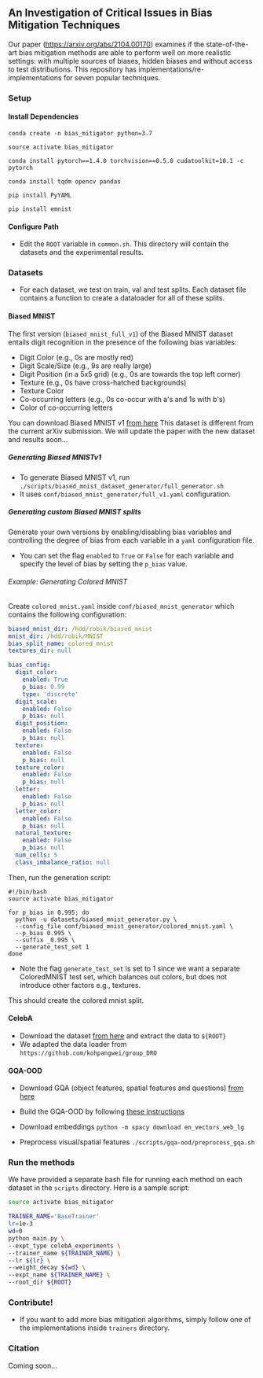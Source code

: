 ##  An Investigation of Critical Issues in Bias Mitigation Techniques

Our paper (https://arxiv.org/abs/2104.00170) examines if the state-of-the-art bias mitigation methods are able to perform well on more realistic settings: with multiple sources of biases, hidden biases and without access to test distributions. This repository has implementations/re-implementations for seven popular techniques.

  
### Setup

#### Install Dependencies

`conda create -n bias_mitigator python=3.7`

`source activate bias_mitigator`

`conda install pytorch==1.4.0 torchvision==0.5.0 cudatoolkit=10.1 -c pytorch`

`conda install tqdm opencv pandas`

`pip install PyYAML`

`pip install emnist`

#### Configure Path

- Edit the `ROOT` variable in `common.sh`. This directory will contain the datasets and the experimental results.

### Datasets

- For each dataset, we test on train, val and test splits. Each dataset file contains a function to create a dataloader for all of these splits.

#### Biased MNIST

The first version (`biased_mnist_full_v1`) of the Biased MNIST dataset entails digit recognition in the presence of the following bias variables:  
- Digit Color (e.g., 0s are mostly red)
- Digit Scale/Size (e.g., 9s are really large)
- Digit Position (in a 5x5 grid) (e.g., 0s are towards the top left corner)
- Texture (e.g., 0s have cross-hatched backgrounds)
- Texture Color
- Co-occurring letters (e.g., 0s co-occur with a's and 1s with b's)
- Color of co-occurring letters

You can download Biased MNIST v1 [from here](https://drive.google.com/drive/folders/1O5aUB-egT613oGmm2q01EuXpxjXjjwRd?usp=sharing)
This dataset is different from the current arXiv submission. We will update the paper with the new dataset and results soon...

##### Generating Biased MNISTv1

- To generate Biased MNIST v1, run `./scripts/biased_mnist_dataset_generator/full_generator.sh` 
- It uses `conf/biased_mnist_generator/full_v1.yaml` configuration. 

##### Generating custom Biased MNIST splits

Generate your own versions by enabling/disabling bias variables and controlling the degree of bias from each variable in a `yaml` configuration file.
- You can set the flag `enabled` to `True` or `False` for each variable and specify the level of bias by setting the `p_bias` value. 

###### Example: Generating Colored MNIST
Create `colored_mnist.yaml` inside `conf/biased_mnist_generator` which contains the following configuration:

```yaml
biased_mnist_dir: /hdd/robik/biased_mnist
mnist_dir: /hdd/robik/MNIST
bias_split_name: colored_mnist
textures_dir: null

bias_config:
  digit_color:
    enabled: True
    p_bias: 0.99
    type: 'discrete'
  digit_scale:
    enabled: False
    p_bias: null
  digit_position:
    enabled: False
    p_bias: null
  texture:
    enabled: False
    p_bias: null
  texture_color:
    enabled: False
    p_bias: null
  letter:
    enabled: False
    p_bias: null
  letter_color:
    enabled: False
    p_bias: null
  natural_texture:
    enabled: False
    p_bias: null
  num_cells: 5
  class_imbalance_ratio: null
```

Then, run the generation script:
```
#!/bin/bash
source activate bias_mitigator

for p_bias in 0.995; do
  python -u datasets/biased_mnist_generator.py \
  --config_file conf/biased_mnist_generator/colored_mnist.yaml \
  --p_bias 0.995 \
  --suffix _0.995 \
  --generate_test_set 1
done
```
- Note the flag `generate_test_set` is set to 1 since we want a separate ColoredMNIST test set, which balances out colors, but does not introduce other factors e.g., textures.  

This should create the colored mnist split.


#### CelebA
- Download the dataset [from here](https://drive.google.com/drive/folders/0B7EVK8r0v71pWEZsZE9oNnFzTm8) and extract the data to `${ROOT}`
- We adapted the data loader from `https://github.com/kohpangwei/group_DRO`

#### GQA-OOD
- Download GQA (object features, spatial features and questions) [from here](https://cs.stanford.edu/people/dorarad/gqa/download.html)
- Build the GQA-OOD by following [these instructions](https://github.com/gqa-ood/GQA-OOD/tree/master/code)

- Download embeddings
`python -m spacy download en_vectors_web_lg`

-  Preprocess visual/spatial features
`./scripts/gqa-ood/preprocess_gqa.sh`

### Run the methods

We have provided a separate bash file for running each method on each dataset in the `scripts` directory. Here is a sample script: 

```bash
source activate bias_mitigator

TRAINER_NAME='BaseTrainer'
lr=1e-3
wd=0
python main.py \
--expt_type celebA_experiments \
--trainer_name ${TRAINER_NAME} \
--lr ${lr} \
--weight_decay ${wd} \
--expt_name ${TRAINER_NAME} \
--root_dir ${ROOT}
```

### Contribute!

- If you want to add more bias mitigation algorithms, simply follow one of the implementations inside `trainers` directory.


### Citation
Coming soon... 
